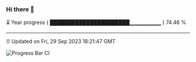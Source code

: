 ### Hi there 👋

⏳ Year progress { ██████████████████████▁▁▁▁▁▁▁▁ } 74.46 %

---

⏰ Updated on Fri, 29 Sep 2023 18:21:47 GMT

![Progress Bar CI](https://github.com/ZhaoGui/ZhaoGui/workflows/Progress%20Bar%20CI/badge.svg)

